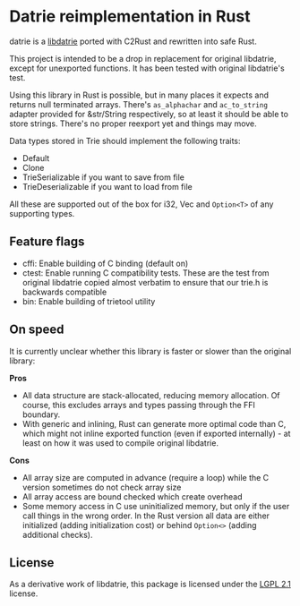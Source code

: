 # Datrie reimplementation in Rust

datrie is a [libdatrie](https://linux.thai.net/~thep/datrie/datrie.html) ported with C2Rust and rewritten into safe Rust.

This project is intended to be a drop in replacement for original libdatrie, except for unexported functions. It has
been tested with original libdatrie's test.

Using this library in Rust is possible, but in many places it expects and returns null terminated arrays.
There's `as_alphachar` and `ac_to_string` adapter provided for &str/String respectively, so at least it should be able
to store strings. There's no proper reexport yet and things may move.

Data types stored in Trie should implement the following traits:

* Default
* Clone
* TrieSerializable if you want to save from file
* TrieDeserializable if you want to load from file

All these are supported out of the box for i32, Vec<u8> and `Option<T>` of any supporting types.

## Feature flags

* cffi: Enable building of C binding (default on)
* ctest: Enable running C compatibility tests. These are the test from original libdatrie copied almost verbatim
  to ensure that our trie.h is backwards compatible
* bin: Enable building of trietool utility

## On speed

It is currently unclear whether this library is faster or slower than the original library:

**Pros**

* All data structure are stack-allocated, reducing memory allocation. Of course, this excludes arrays and types passing
  through the FFI boundary.
* With generic and inlining, Rust can generate more optimal code than C, which might not inline exported
  function (even if exported internally) - at least on how it was used to compile original libdatrie.

**Cons**

* All array size are computed in advance (require a loop) while the C version sometimes do not check array size
* All array access are bound checked which create overhead
* Some memory access in C use uninitialized memory, but only if the user call things in the wrong order. In the Rust
  version all data are either initialized (adding initialization cost) or behind `Option<>` (adding additional checks).

## License
As a derivative work of libdatrie, this package is licensed under the [LGPL 2.1](LICENSE) license.
